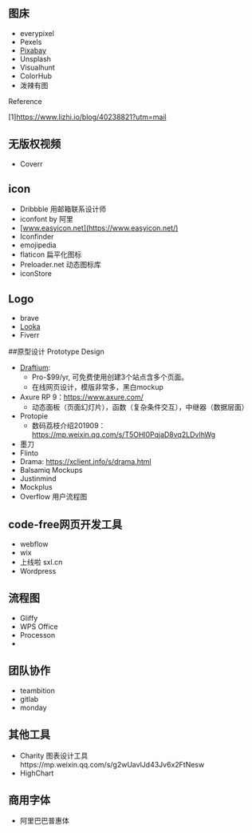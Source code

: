 ## 图床

- everypixel
- Pexels
- [Pixabay](https://pixabay.com/)
- Unsplash
- Visualhunt
- ColorHub
- 泼辣有图

Reference 

[1]https://www.lizhi.io/blog/40238821?utm=mail

## 无版权视频

- Coverr

## icon

- Dribbble 用邮箱联系设计师
- iconfont by 阿里
- [www.easyicon.net](https://www.easyicon.net/)
- Iconfinder
- emojipedia
- flaticon 扁平化图标
- Preloader.net 动态图标库
- iconStore

## Logo 

- brave
- [Looka](looka.com)
- Fiverr

##原型设计 Prototype Design

- [Draftium](app.draftium.com): 
  - Pro-$99/yr, 可免费使用创建3个站点含多个页面。
  - 在线网页设计，模版非常多，黑白mockup
- Axure RP 9：https://www.axure.com/
  - 动态面板（页面幻灯片），函数（复杂条件交互），中继器（数据层面）
- Protopie
  - 数码荔枝介绍201909：https://mp.weixin.qq.com/s/T5OHl0PqjaD8vq2LDvIhWg
- 墨刀
- Flinto
- Drama: https://xclient.info/s/drama.html
- Balsamiq Mockups
- Justinmind
- Mockplus
- Overflow 用户流程图

## code-free网页开发工具

- webflow
- wix
- 上线啦 sxl.cn
- Wordpress 

## 流程图

- Gliffy 
- WPS Office
- Processon
- 

## 团队协作

- teambition
- gitlab
- monday

## 其他工具

- Charity 图表设计工具https://mp.weixin.qq.com/s/g2wUavlJd43Jv6x2FtNesw
- HighChart

## 商用字体

* 阿里巴巴普惠体
